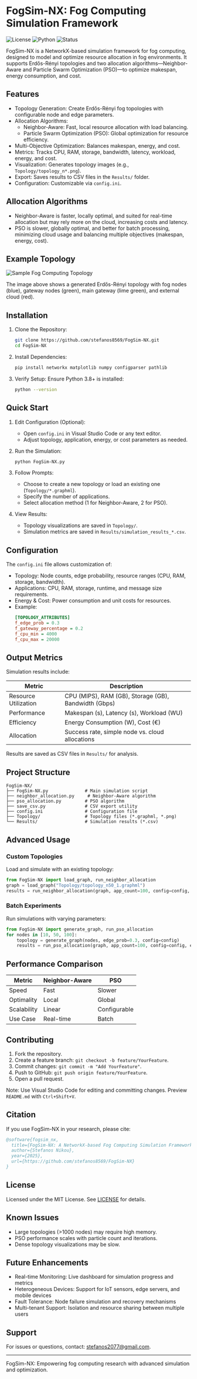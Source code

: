 # FogSim-NX: Fog Computing Simulation Framework

![License](https://img.shields.io/badge/license-MIT-blue.svg)
![Python](https://img.shields.io/badge/python-3.8%2B-blue.svg)
![Status](https://img.shields.io/badge/status-active-green.svg)

FogSim-NX is a NetworkX-based simulation framework for fog computing, designed to model and optimize resource allocation in fog environments. It supports Erdős-Rényi topologies and two allocation algorithms—Neighbor-Aware and Particle Swarm Optimization (PSO)—to optimize makespan, energy consumption, and cost.

## Features

- Topology Generation: Create Erdős-Rényi fog topologies with configurable node and edge parameters.
- Allocation Algorithms:
  - Neighbor-Aware: Fast, local resource allocation with load balancing.
  - Particle Swarm Optimization (PSO): Global optimization for resource efficiency.
- Multi-Objective Optimization: Balances makespan, energy, and cost.
- Metrics: Tracks CPU, RAM, storage, bandwidth, latency, workload, energy, and cost.
- Visualization: Generates topology images (e.g., `Topology/topology_n*.png`).
- Export: Saves results to CSV files in the `Results/` folder.
- Configuration: Customizable via `config.ini`.

## Allocation Algorithms

- Neighbor-Aware is faster, locally optimal, and suited for real-time allocation but may rely more on the cloud, increasing costs and latency.
- PSO is slower, globally optimal, and better for batch processing, minimizing cloud usage and balancing multiple objectives (makespan, energy, cost).

## Example Topology

![Sample Fog Computing Topology](Topologies/topology_n50_1.png)

The image above shows a generated Erdős-Rényi topology with fog nodes (blue), gateway nodes (green), main gateway (lime green), and external cloud (red).

## Installation

1. Clone the Repository:
   ```bash
   git clone https://github.com/stefanos8569/FogSim-NX.git
   cd FogSim-NX
   ```

2. Install Dependencies:
   ```bash
   pip install networkx matplotlib numpy configparser pathlib
   ```

3. Verify Setup:
   Ensure Python 3.8+ is installed:
   ```bash
   python --version
   ```

## Quick Start

1. Edit Configuration (Optional):
   - Open `config.ini` in Visual Studio Code or any text editor.
   - Adjust topology, application, energy, or cost parameters as needed.

2. Run the Simulation:
   ```bash
   python FogSim-NX.py
   ```

3. Follow Prompts:
   - Choose to create a new topology or load an existing one (`Topology/*.graphml`).
   - Specify the number of applications.
   - Select allocation method (1 for Neighbor-Aware, 2 for PSO).

4. View Results:
   - Topology visualizations are saved in `Topology/`.
   - Simulation metrics are saved in `Results/simulation_results_*.csv`.

## Configuration

The `config.ini` file allows customization of:

- Topology: Node counts, edge probability, resource ranges (CPU, RAM, storage, bandwidth).
- Applications: CPU, RAM, storage, runtime, and message size requirements.
- Energy & Cost: Power consumption and unit costs for resources.
- Example:
  ```ini
  [TOPOLOGY_ATTRIBUTES]
  f_edge_prob = 0.3
  f_gateway_percentage = 0.2
  f_cpu_min = 4000
  f_cpu_max = 20000
  ```

## Output Metrics

Simulation results include:

| Metric | Description |
|--------|-------------|
| Resource Utilization | CPU (MIPS), RAM (GB), Storage (GB), Bandwidth (Gbps) |
| Performance | Makespan (s), Latency (s), Workload (WU) |
| Efficiency | Energy Consumption (W), Cost (€) |
| Allocation | Success rate, simple node vs. cloud allocations |

Results are saved as CSV files in `Results/` for analysis.

## Project Structure

```
FogSim-NX/
├── FogSim-NX.py              # Main simulation script
├── neighbor_allocation.py     # Neighbor-Aware algorithm
├── pso_allocation.py         # PSO algorithm
├── save_csv.py               # CSV export utility
├── config.ini                # Configuration file
├── Topology/                 # Topology files (*.graphml, *.png)
└── Results/                  # Simulation results (*.csv)
```

## Advanced Usage

### Custom Topologies
Load and simulate with an existing topology:
```python
from FogSim-NX import load_graph, run_neighbor_allocation
graph = load_graph("Topology/topology_n50_1.graphml")
results = run_neighbor_allocation(graph, app_count=100, config=config, external_cloud=50)
```

### Batch Experiments
Run simulations with varying parameters:
```python
from FogSim-NX import generate_graph, run_pso_allocation
for nodes in [10, 50, 100]:
    topology = generate_graph(nodes, edge_prob=0.3, config=config)
    results = run_pso_allocation(graph, app_count=100, config=config, external_cloud=50)
```

## Performance Comparison

| Metric | Neighbor-Aware | PSO |
|--------|----------------|-----|
| Speed | Fast | Slower |
| Optimality | Local | Global |
| Scalability | Linear | Configurable |
| Use Case | Real-time | Batch |

## Contributing

1. Fork the repository.
2. Create a feature branch: `git checkout -b feature/YourFeature`.
3. Commit changes: `git commit -m "Add YourFeature"`.
4. Push to GitHub: `git push origin feature/YourFeature`.
5. Open a pull request.

Note: Use Visual Studio Code for editing and committing changes. Preview `README.md` with `Ctrl+Shift+V`.

## Citation

If you use FogSim-NX in your research, please cite:
```bibtex
@software{fogsim_nx,
  title={FogSim-NX: A NetworkX-based Fog Computing Simulation Framework},
  author={Stefanos Nikou},
  year={2025},
  url={https://github.com/stefanos8569/FogSim-NX}
}
```

## License

Licensed under the MIT License. See [LICENSE](LICENSE) for details.

## Known Issues

- Large topologies (>1000 nodes) may require high memory.
- PSO performance scales with particle count and iterations.
- Dense topology visualizations may be slow.

## Future Enhancements

- Real-time Monitoring: Live dashboard for simulation progress and metrics
- Heterogeneous Devices: Support for IoT sensors, edge servers, and mobile devices
- Fault Tolerance: Node failure simulation and recovery mechanisms
- Multi-tenant Support: Isolation and resource sharing between multiple users

## Support

For issues or questions, contact: [stefanos2077@gmail.com](mailto:stefanos2077@gmail.com).

---

FogSim-NX: Empowering fog computing research with advanced simulation and optimization.